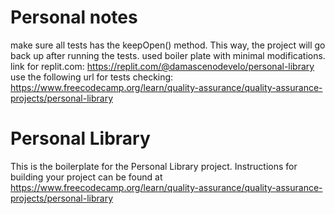 # Personal notes
make sure all tests has the keepOpen() method. This way, the project will go back up after running the tests.
used boiler plate with minimal modifications. link for replit.com: https://replit.com/@damascenodevelo/personal-library use the following url for tests checking: https://www.freecodecamp.org/learn/quality-assurance/quality-assurance-projects/personal-library

# Personal Library

This is the boilerplate for the Personal Library project. Instructions for building your project can be found at https://www.freecodecamp.org/learn/quality-assurance/quality-assurance-projects/personal-library
